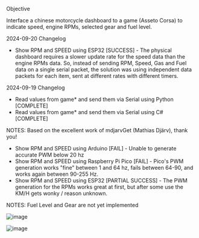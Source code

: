 
Objective

Interface a chinese motorcycle dashboard to a game (Asseto Corsa) to indicate speed, engine RPMs, selected gear and fuel level. 

2024-09-20 Changelog

- Show RPM and SPEED using ESP32 [SUCCESS] - The physical dashboard requires a slower update rate for the speed data than the engine RPMs data. So, instead of sending RPM, Speed, Gas and Fuel data on a single serial packet, the solution was using independent data packets for each item, sent at different rates with different timers.

2024-09-19 Changelog

- Read values from game* and send them via Serial using Python [COMPLETE]
- Read values from game* and send them via Serial using C# [COMPLETE]

NOTES: Based on the excellent work of mdjarvGet (Mathias Djärv), thank you!

- Show RPM and SPEED using Arduino [FAIL] - Unable to generate accurate PWM below 20 hz
- Show RPM and SPEED using Raspberry Pi Pico [FAIL] - Pico's PWM generation works "fine" between 1 and 64 hz, fails between 64-90, and works again between 90-255 Hz.
- Show RPM and SPEED using ESP32 [PARTIAL SUCCESS] - The PWM generation for the RPMs works great at first, but after some use the KM/H gets wonky / reason unknown.

NOTES: Fuel Level and Gear are not yet implemented

![image](https://github.com/user-attachments/assets/d40cd68c-b41b-4763-bd2a-323c06ec24d3)

![image](https://github.com/user-attachments/assets/2f610a38-3bf6-4e99-8796-456524584b2e)
